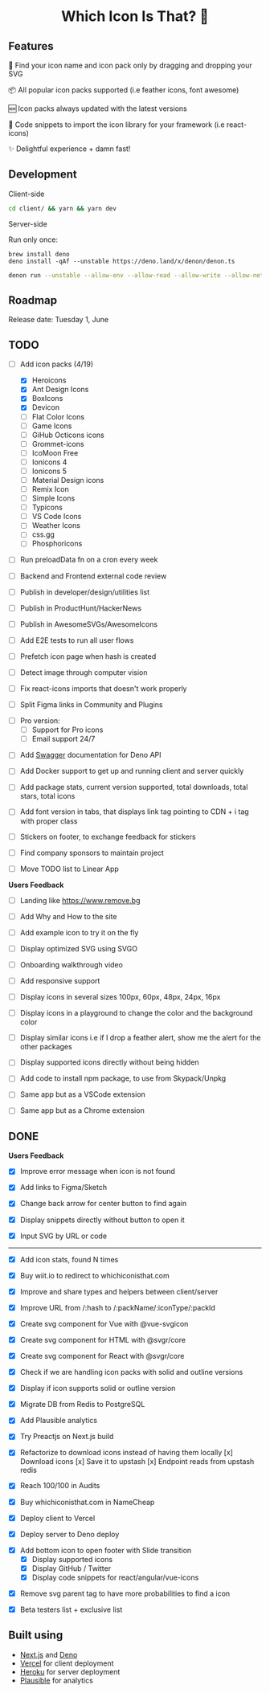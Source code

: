 <div align="center">
  <h1>Which Icon Is That? 🤔</h1>
</div>

## Features

🔎 Find your icon name and icon pack only by dragging and dropping your SVG

📦 All popular icon packs supported (i.e feather icons, font awesome)

🆕 Icon packs always updated with the latest versions

📎 Code snippets to import the icon library for your framework (i.e react-icons)

✨ Delightful experience + damn fast!

## Development

Client-side

```bash
cd client/ && yarn && yarn dev
```

Server-side

Run only once:

```
brew install deno
deno install -qAf --unstable https://deno.land/x/denon/denon.ts
```

```bash
denon run --unstable --allow-env --allow-read --allow-write --allow-net ./server/app.ts
```

## Roadmap

Release date: Tuesday 1, June

## TODO

- [ ] Add icon packs (4/19)

  - [x] Heroicons
  - [x] Ant Design Icons
  - [x] BoxIcons
  - [x] Devicon
  - [ ] Flat Color Icons
  - [ ] Game Icons
  - [ ] GiHub Octicons icons
  - [ ] Grommet-icons
  - [ ] IcoMoon Free
  - [ ] Ionicons 4
  - [ ] Ionicons 5
  - [ ] Material Design icons
  - [ ] Remix Icon
  - [ ] Simple Icons
  - [ ] Typicons
  - [ ] VS Code Icons
  - [ ] Weather Icons
  - [ ] css.gg
  - [ ] Phosphoricons

* [ ] Run preloadData fn on a cron every week

- [ ] Backend and Frontend external code review

* [ ] Publish in developer/design/utilities list

- [ ] Publish in ProductHunt/HackerNews

* [ ] Publish in AwesomeSVGs/AwesomeIcons

- [ ] Add E2E tests to run all user flows

* [ ] Prefetch icon page when hash is created

- [ ] Detect image through computer vision

* [ ] Fix react-icons imports that doesn't work properly

* [ ] Split Figma links in Community and Plugins

- [ ] Pro version:
  - [ ] Support for Pro icons
  - [ ] Email support 24/7

* [ ] Add [Swagger](https://github.com/asad-mlbd/deno-api-starter-oak) documentation for Deno API

- [ ] Add Docker support to get up and running client and server quickly

- [ ] Add package stats, current version supported, total downloads, total stars, total icons

* [ ] Add font version in tabs, that displays link tag pointing to CDN + i tag with proper class

- [ ] Stickers on footer, to exchange feedback for stickers

* [ ] Find company sponsors to maintain project

- [ ] Move TODO list to Linear App

**Users Feedback**

- [ ] Landing like https://www.remove.bg

* [ ] Add Why and How to the site

- [ ] Add example icon to try it on the fly

* [ ] Display optimized SVG using SVGO

- [ ] Onboarding walkthrough video

* [ ] Add responsive support

- [ ] Display icons in several sizes 100px, 60px, 48px, 24px, 16px

* [ ] Display icons in a playground to change the color and the background color

- [ ] Display similar icons i.e if I drop a feather alert, show me the alert for the other packages

* [ ] Display supported icons directly without being hidden

- [ ] Add code to install npm package, to use from Skypack/Unpkg

* [ ] Same app but as a VSCode extension

- [ ] Same app but as a Chrome extension

## DONE

**Users Feedback**

- [x] Improve error message when icon is not found

* [x] Add links to Figma/Sketch

- [x] Change back arrow for center button to find again

* [x] Display snippets directly without button to open it

- [x] Input SVG by URL or code

---

- [x] Add icon stats, found N times

* [x] Buy wiit.io to redirect to whichiconisthat.com

- [x] Improve and share types and helpers between client/server

* [x] Improve URL from /:hash to /:packName/:iconType/:packId

- [x] Create svg component for Vue with @vue-svgicon

* [x] Create svg component for HTML with @svgr/core

- [x] Create svg component for React with @svgr/core

* [x] Check if we are handling icon packs with solid and outline versions

- [x] Display if icon supports solid or outline version

* [x] Migrate DB from Redis to PostgreSQL

- [x] Add Plausible analytics

* [x] Try Preactjs on Next.js build

- [x] Refactorize to download icons instead of having them locally
      [x] Download icons
      [x] Save it to upstash
      [x] Endpoint reads from upstash redis

* [x] Reach 100/100 in Audits

- [x] Buy whichiconisthat.com in NameCheap

* [x] Deploy client to Vercel

- [x] Deploy server to Deno deploy

* [x] Add bottom icon to open footer with Slide transition
  - [x] Display supported icons
  - [x] Display GitHub / Twitter
  - [x] Display code snippets for react/angular/vue-icons

- [x] Remove svg parent tag to have more probabilities to find a icon

* [x] Beta testers list + exclusive list

## Built using

- [Next.js](https://nextjs.org) and [Deno](https://deno.land)
- [Vercel](https://vercel.com) for client deployment
- [Heroku](https://www.heroku.com) for server deployment
- [Plausible](https://plausible.io) for analytics
